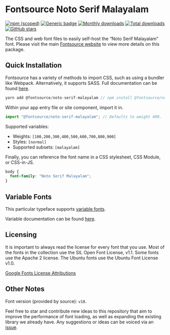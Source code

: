 # Fontsource Noto Serif Malayalam

[![npm (scoped)](https://img.shields.io/npm/v/@fontsource/noto-serif-malayalam?color=brightgreen)](https://www.npmjs.com/package/@fontsource/noto-serif-malayalam) [![Generic badge](https://img.shields.io/badge/fontsource-passing-brightgreen)](https://github.com/fontsource/fontsource) [![Monthly downloads](https://badgen.net/npm/dm/@fontsource/noto-serif-malayalam)](https://github.com/fontsource/fontsource) [![Total downloads](https://badgen.net/npm/dt/@fontsource/noto-serif-malayalam)](https://github.com/fontsource/fontsource) [![GitHub stars](https://img.shields.io/github/stars/fontsource/fontsource.svg?style=social&label=Star)](https://github.com/fontsource/fontsource/stargazers)

The CSS and web font files to easily self-host the “Noto Serif Malayalam” font. Please visit the main [Fontsource website](https://fontsource.org/fonts/noto-serif-malayalam) to view more details on this package.

## Quick Installation

Fontsource has a variety of methods to import CSS, such as using a bundler like Webpack. Alternatively, it supports SASS. Full documentation can be found [here](https://fontsource.org/docs/introduction).

```javascript
yarn add @fontsource/noto-serif-malayalam // npm install @fontsource/noto-serif-malayalam
```

Within your app entry file or site component, import it in.

```javascript
import "@fontsource/noto-serif-malayalam"; // Defaults to weight 400.
```

Supported variables:

- Weights: `[100,200,300,400,500,600,700,800,900]`
- Styles: `[normal]`
- Supported subsets: `[malayalam]`

Finally, you can reference the font name in a CSS stylesheet, CSS Module, or CSS-in-JS.

```css
body {
  font-family: "Noto Serif Malayalam";
}
```

## Variable Fonts

This particular typeface supports [variable fonts](https://developer.mozilla.org/en-US/docs/Web/CSS/CSS_Fonts/Variable_Fonts_Guide).

Variable documentation can be found [here](https://fontsource.org/docs/variable-fonts).

## Licensing

It is important to always read the license for every font that you use.
Most of the fonts in the collection use the SIL Open Font License, v1.1. Some fonts use the Apache 2 license. The Ubuntu fonts use the Ubuntu Font License v1.0.

[Google Fonts License Attributions](https://fonts.google.com/attribution)

## Other Notes

Font version (provided by source): `v18`.

Feel free to star and contribute new ideas to this repository that aim to improve the performance of font loading, as well as expanding the existing library we already have. Any suggestions or ideas can be voiced via an [issue](https://github.com/fontsource/fontsource/issues).
